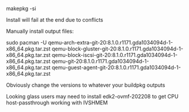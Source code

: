 makepkg -si

Install will fail at the end due to conflicts

Manually install output files:

sudo pacman -U qemu-arch-extra-git-20:8.1.0.r1171.gda1034094d-1-x86_64.pkg.tar.zst qemu-block-gluster-git-20:8.1.0.r1171.gda1034094d-1-x86_64.pkg.tar.zst qemu-block-iscsi-git-20:8.1.0.r1171.gda1034094d-1-x86_64.pkg.tar.zst qemu-git-20:8.1.0.r1171.gda1034094d-1-x86_64.pkg.tar.zst qemu-guest-agent-git-20:8.1.0.r1171.gda1034094d-1-x86_64.pkg.tar.zst

Obviously change the versions to whatever your buildpkg outputs

Looking glass users may need to install edk2-ovmf-202208 to get CPU host-passthrough working with IVSHMEM 
